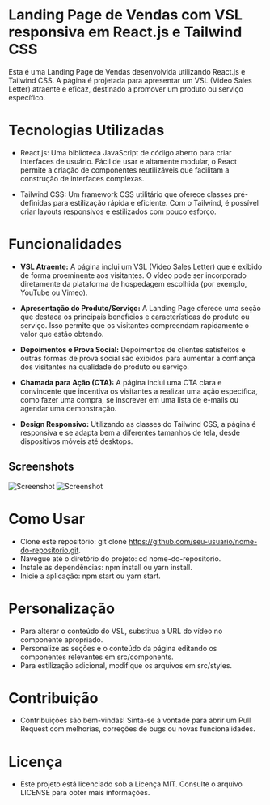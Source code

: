 
# Landing Page de Vendas com VSL responsiva em React.js e Tailwind CSS

Esta é uma Landing Page de Vendas desenvolvida utilizando React.js e Tailwind CSS. A página é projetada para apresentar um VSL (Video Sales Letter) atraente e eficaz, destinado a promover um produto ou serviço específico.

# Tecnologias Utilizadas

- React.js: Uma biblioteca JavaScript de código aberto para criar interfaces de usuário. Fácil de usar e altamente modular, o React permite a criação de componentes reutilizáveis que facilitam a construção de interfaces complexas.

- Tailwind CSS: Um framework CSS utilitário que oferece classes pré-definidas para estilização rápida e eficiente. Com o Tailwind, é possível criar layouts responsivos e estilizados com pouco esforço.

# Funcionalidades

- **VSL Atraente:** A página inclui um VSL (Video Sales Letter) que é exibido de forma proeminente aos visitantes. O vídeo pode ser incorporado diretamente da plataforma de hospedagem escolhida (por exemplo, YouTube ou Vimeo).

- **Apresentação do Produto/Serviço:** A Landing Page oferece uma seção que destaca os principais benefícios e características do produto ou serviço. Isso permite que os visitantes compreendam rapidamente o valor que estão obtendo.

- **Depoimentos e Prova Social:** Depoimentos de clientes satisfeitos e outras formas de prova social são exibidos para aumentar a confiança dos visitantes na qualidade do produto ou serviço.

- **Chamada para Ação (CTA):** A página inclui uma CTA clara e convincente que incentiva os visitantes a realizar uma ação específica, como fazer uma compra, se inscrever em uma lista de e-mails ou agendar uma demonstração.

- **Design Responsivo:** Utilizando as classes do Tailwind CSS, a página é responsiva e se adapta bem a diferentes tamanhos de tela, desde dispositivos móveis até desktops.

## Screenshots

![Screenshot](https://i.imgur.com/XVUwpEj.png)
![Screenshot](https://i.imgur.com/SdINNfR.png)

# Como Usar

- Clone este repositório: git clone https://github.com/seu-usuario/nome-do-repositorio.git.
- Navegue até o diretório do projeto: cd nome-do-repositorio.
- Instale as dependências: npm install ou yarn install.
- Inicie a aplicação: npm start ou yarn start.

# Personalização

- Para alterar o conteúdo do VSL, substitua a URL do vídeo no componente apropriado.
- Personalize as seções e o conteúdo da página editando os componentes relevantes em src/components.
- Para estilização adicional, modifique os arquivos em src/styles.

# Contribuição

- Contribuições são bem-vindas! Sinta-se à vontade para abrir um Pull Request com melhorias, correções de bugs ou novas funcionalidades.

# Licença

- Este projeto está licenciado sob a Licença MIT. Consulte o arquivo LICENSE para obter mais informações.
